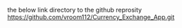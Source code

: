 the below link directory to the github reprosity
https://github.com/vroom112/Currency_Exchange_App.git
